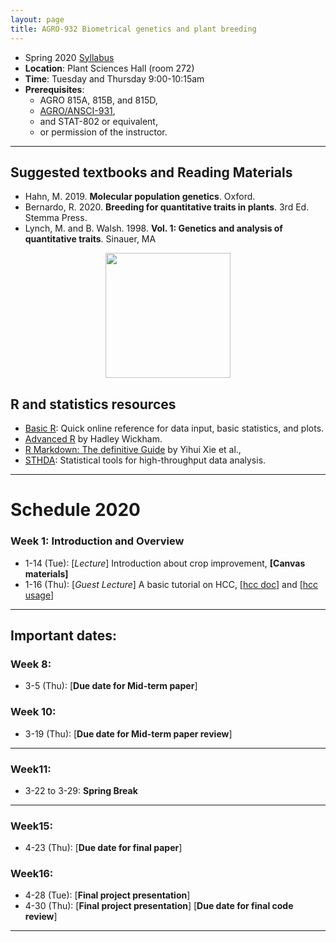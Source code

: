 ```yaml
---
layout: page
title: AGRO-932 Biometrical genetics and plant breeding
---
```



- Spring 2020 [Syllabus](img/Syllabus_AGRO932.pdf)
- **Location**: Plant Sciences Hall (room 272)
- **Time**: Tuesday and Thursday 9:00-10:15am
- **Prerequisites**: 
  - AGRO 815A, 815B, and 815D, 
  - [AGRO/ANSCI-931](https://jyanglab.com/AGRO-931/), 
  - and	STAT-802 or equivalent, 
  - or permission of the instructor.

------------

## Suggested textbooks and Reading Materials

- Hahn, M. 2019. __Molecular population genetics__. Oxford.
- Bernardo, R. 2020. __Breeding for quantitative traits in plants__. 3rd Ed. Stemma Press. 
- Lynch, M. and B. Walsh. 1998. __Vol. 1: Genetics and analysis of quantitative traits__. Sinauer, MA  

<p align="center">
  <img src="https://i.imgur.com/tSfGg4c.png" height="200px">
</p>

## R and statistics resources

- [Basic R](https://www.statmethods.net/): Quick online reference for data input, basic statistics, and plots.
- [Advanced R](http://adv-r.had.co.nz/) by Hadley Wickham.
- [R Markdown: The definitive Guide](https://bookdown.org/yihui/rmarkdown/) by Yihui Xie et al.,
- [STHDA](http://www.sthda.com/english/): Statistical tools for high-throughput data analysis.

--------------------

# Schedule 2020

### **Week 1**: Introduction and Overview
- 1-14 (Tue): [_Lecture_] Introduction about crop improvement, __[Canvas materials]__ 
- 1-16 (Thu): [_Guest Lecture_] A basic tutorial on HCC, [[hcc doc](https://hcc.unl.edu/docs/)] and [[hcc usage](https://jyanglab.com/2018-09-06-hcc/)]


----------

## Important dates:

### **Week 8**: 
- 3-5 (Thu): [__Due date for Mid-term paper__]

### **Week 10**: 
- 3-19 (Thu): [__Due date for Mid-term paper review__]

----------

### **Week11**: 
- 3-22 to 3-29: __Spring Break__

---------

### **Week15**: 

- 4-23 (Thu): [__Due date for final paper__]

### **Week16**: 
- 4-28 (Tue): [__Final project presentation__]
- 4-30 (Thu): [__Final project presentation__] [__Due date for final code review__]

------------



<!--

### **Week 2**: Variance components and heritability estimation 
- 10/28 (M): Average effect of an allele, [[HTML]()]
- 10/30 (W): Breeding value, [[HTML]()]
- 11/01 (F): Dominance and Interaction, [[HTML]()]

### **Week 3**: Genetic components of variance
- 11/01 (F): Variance partitioning, [[HTML](chapters/Ch8/Ch8_c1.html#1)], [[HW1](hw/hw2019/AGRO_981_homework3.pdf)]
- 11/04 (M): Variance partitioning (continuous), [[HTML](chapters/Ch8/Ch8_p2.html#1)]
- 11/06 (W): Heritability and Repeatability, [[HTML](chapters/Ch8/Ch8_p3.html#1)]

-------


### **Week 4**: Resemblance between relatives
- 11/08 (F): Covariance, [[HTML](chapters/Ch9/Ch9_c2.html#1)]
- 11/11 (M): Genetic covariance, [[HTML](chapters/Ch9/Ch9_c3.html#1)]
- 11/13 (W): Environmental covariance,  [[HTML](chapters/Ch9/Ch9_c4.html#1)]

### __Exam III__:
- __11/15 (F): 7:30-8:50__

### **Week 5**: Best Linear Unbiased Predictor (BLUP)
- 11/18 (M): Estimation of heritability,  [[HTML](chapters/Ch10/Ch10_c1.html#1)]
- 11/20 (W): Precision of estimates,  [[HTML](chapters/Ch10/Ch10_c2.html#1)], [[lab](chapters/Ch10/lab9-10.html#1)], [peer-review papers posted]

### **Week 6**: Predicting response to selection
- 11/22 (F): The breeder's equation, [[HTML](chapters/Ch11/Ch11_c1.html#1)]
- 11/25 (M): Variability in response, [[HTML](chapters/Ch11/Ch11-c2.html#1)], [__Due date for peer-review__]

 __Thanksgiving Vacation__

### **Week 7**: Selection: Empirical results and interpretation
- 12/02 (M): Asymmetry of responses [[HTML](chapters/Ch12/Ch12-c1.html#1)]
- 12/04 (W): Long-term results [[HTML](chapters/Ch12/Ch12-c2.html#1)], [[HW2](hw/hw2019/AGRO_981_homework4.pdf)]


### **Week 8**: Inbreeding and crossbreeding
- 12/06 (F): Inbreeding depression and heterosis [[HTML](chapters/Ch14/Ch14-c1.html#1)]


### **Week 9**: Correlated traits
- 12/06 (F): Correlated responses to selection [[HTML](chapters/Ch19/Ch19-c1.html#1)]
- 12/09 (M): Index selection [[HTML](chapters/Ch19/Ch19-c2.html#1)]

### **Week 10**: Quantitative trait loci 
- 12/11 (W): QTL: Single-marker analysis [[HTML](chapters/Ch21-2019/Ch21_2019-c1.html#1)]
- 12/13 (M): QTL: Interval Mapping [[HTML](chapters/Ch21-2019/Ch21_2019-c2.html#1)]

### **Week11**: 

 __Thanksgiving Vacation__


### **Week 12**: Correlated traits
- 12/06 (F): Correlated responses to selection [[HTML](chapters/Ch19/Ch19-c1.html#1)]
- 12/09 (M): Index selection [[HTML](chapters/Ch19/Ch19-c2.html#1)]

### **Week 13**: Quantitative trait loci 
- 12/11 (W): QTL: Single-marker analysis [[HTML](chapters/Ch21-2019/Ch21_2019-c1.html#1)]
- 12/13 (M): QTL: Interval Mapping [[HTML](chapters/Ch21-2019/Ch21_2019-c2.html#1)]

### **Week 14**: Inbreeding and crossbreeding
- 12/06 (F): Inbreeding depression and heterosis [[HTML](chapters/Ch14/Ch14-c1.html#1)]


### **Week 15**: Correlated traits
- 12/06 (F): Correlated responses to selection [[HTML](chapters/Ch19/Ch19-c1.html#1)]
- 12/09 (M): Index selection [[HTML](chapters/Ch19/Ch19-c2.html#1)]

### **Week 16**: Quantitative trait loci 
- 12/11 (W): QTL: Single-marker analysis [[HTML](chapters/Ch21-2019/Ch21_2019-c1.html#1)]
- 12/13 (M): QTL: Interval Mapping [[HTML](chapters/Ch21-2019/Ch21_2019-c2.html#1)]

### **Final exam**
- 12/18 (W): 7:30-9:30am
-->
